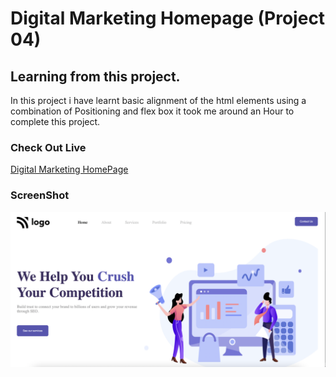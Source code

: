 # Digital Marketing Homepage (Project 04)

## Learning from this project.

In this project i have learnt basic alignment of the html elements using a combination of Positioning and flex box it took me around an Hour to complete this project.


### Check Out Live
 [Digital Marketing HomePage](https://a-digital-marketing-home-page.netlify.app/)

### ScreenShot

![](/Screenshot%202022-08-01%20at%2022.24.49.png)

